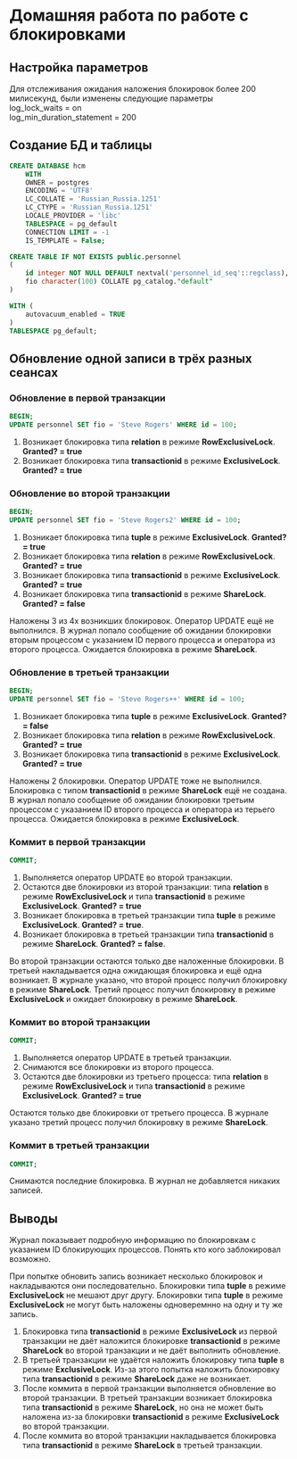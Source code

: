# Домашняя работа по работе с блокировками

## Настройка параметров
Для отслеживания ожидания наложения блокировок более 200 милисекунд, были изменены следующие параметры  
log_lock_waits = on  
log_min_duration_statement = 200  

## Создание БД и таблицы
```SQL
CREATE DATABASE hcm
    WITH
    OWNER = postgres
    ENCODING = 'UTF8'
    LC_COLLATE = 'Russian_Russia.1251'
    LC_CTYPE = 'Russian_Russia.1251'
    LOCALE_PROVIDER = 'libc'
    TABLESPACE = pg_default
    CONNECTION LIMIT = -1
    IS_TEMPLATE = False;
```

```SQL
CREATE TABLE IF NOT EXISTS public.personnel
(
    id integer NOT NULL DEFAULT nextval('personnel_id_seq'::regclass),
    fio character(100) COLLATE pg_catalog."default"
)

WITH (
    autovacuum_enabled = TRUE
)
TABLESPACE pg_default;
```

## Обновление одной записи в трёх разных сеансах
### Обновление в первой транзакции
```SQL
BEGIN;
UPDATE personnel SET fio = 'Steve Rogers' WHERE id = 100;
```
1. Возникает блокировка типа **relation** в режиме **RowExclusiveLock**. **Granted? = true**  
2. Возникает блокировка типа **transactionid** в режиме **ExclusiveLock**.  **Granted? = true** 

### Обновление во второй транзакции
```SQL
BEGIN;
UPDATE personnel SET fio = 'Steve Rogers2' WHERE id = 100;
```
1. Возникает блокировка типа **tuple** в режиме **ExclusiveLock**. **Granted? = true**
2. Возникает блокировка типа **relation** в режиме **RowExclusiveLock**. **Granted? = true**
3. Возникает блокировка типа **transactionid** в режиме **ExclusiveLock**. **Granted? = true**
4. Возникает блокировка типа **transactionid** в режиме **ShareLock**. **Granted? = false**

Наложены 3 из 4х возникших блокировок. Оператор UPDATE ещё не выполнился. В журнал попало сообщение об ожидании блокировки вторым процессом с указанием ID первого процесса и оператора из второго процесса. Ожидается блокировка в режиме **ShareLock**.

### Обновление в третьей транзакции
```SQL
BEGIN;
UPDATE personnel SET fio = 'Steve Rogers++' WHERE id = 100;
```
1. Возникает блокировка типа **tuple** в режиме **ExclusiveLock**. **Granted? = false**
2. Возникает блокировка типа **relation** в режиме **RowExclusiveLock**. **Granted? = true**
2. Возникает блокировка типа **transactionid** в режиме **ExclusiveLock**. **Granted? = true**

Наложены 2 блокировки. Оператор UPDATE тоже не выполнился. Блокировка с типом **transactionid** в режиме **ShareLock** ещё не создана. В журнал попало сообщение об ожидании блокировки третьим процессом с указанием ID второго процесса и оператора из терьего процесса. Ожидается блокировка в режиме **ExclusiveLock**.

### Коммит в первой транзакции
```SQL
COMMIT;
```
1. Выполняется оператор UPDATE во второй транзакции.
2. Остаются две блокировки из второй транзакции: типа **relation** в режиме **RowExclusiveLock** и типа **transactionid** в режиме **ExclusiveLock**. **Granted? = true**
3. Возникает блокировка в третьей транзакции типа **tuple** в режиме **ExclusiveLock**. **Granted? = true**.
4. Возникает блокировка в третьей транзакции типа **transactionid** в режиме **ShareLock**. **Granted? = false**.

Во второй транзакции остаются только две наложенные блокировки. В третьей накладывается одна ожидающая блокировка и ещё одна возникает. В журнале указано, что второй процесс получил блокировку в режиме **ShareLock**. Третий процесс получил блокировку в режиме **ExclusiveLock** и ожидает блокировку в режиме **ShareLock**.

### Коммит во второй транзакции
```SQL
COMMIT;
```
1. Выполняется оператор UPDATE в третьей транзакции.
2. Снимаются все блокировки из второго процесса.
3. Остаются две блокировки из третьего процесса: типа **relation** в режиме **RowExclusiveLock** и типа **transactionid** в режиме **ExclusiveLock**. **Granted? = true**

Остаются только две блокировки от третьего процесса. В журнале указано третий процесс получил блокировку в режиме **ShareLock**.

### Коммит в третьей транзакции
```SQL
COMMIT;
```
Снимаются последние блокировка. В журнал не добавляется никаких записей.

## Выводы
Журнал показывает подробную информацию по блокировкам с указанием ID блокирующих процессов. Понять кто кого заблокировал возможно.  

При попытке обновить запись возникает несколько блокировок и накладываются они последовательно. Блокировки типа **tuple** в режиме **ExclusiveLock** не мешают друг другу. Блокировки типа **tuple** в режиме **ExclusiveLock** не могут быть наложены одноверемнно на одну и ту же запись. 
1. Блокировка типа **transactionid** в режиме **ExclusiveLock** из первой транзакции не даёт наложится блокировке **transactionid** в режиме **ShareLock** во второй транзакции и не даёт выполнить обновление.
2. В третьей транзакции не удаётся наложить блокировку типа **tuple** в режиме **ExclusiveLock**. Из-за этого попытка наложить блокировку типа **transactionid** в режиме **ShareLock** даже не возникает.
3. После коммита в первой транзакции выполняется обновление во второй транзакции. В третьей транзакции возникает блокировка типа **transactionid** в режиме **ShareLock**, но она не может быть наложена из-за блокировки **transactionid** в режиме **ExclusiveLock** во второй транзакции.
4. После коммита во второй транзакции накладывается блокировка типа **transactionid** в режиме **ShareLock** в третьей транзакции.